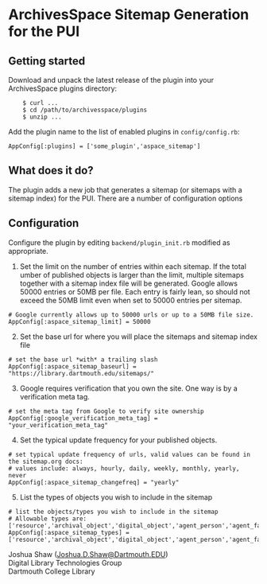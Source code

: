 # ArchivesSpace Sitemap Generation for the PUI

## Getting started

Download and unpack the latest release of the plugin into your
ArchivesSpace plugins directory:

```
    $ curl ...
    $ cd /path/to/archivesspace/plugins
    $ unzip ...
```

Add the plugin name to the list of enabled plugins in `config/config.rb`:

```
AppConfig[:plugins] = ['some_plugin','aspace_sitemap']
```

## What does it do?
The plugin adds a new job that generates a sitemap (or sitemaps with a sitemap index)
for the PUI. There are a number of configuration options

## Configuration

Configure the plugin by editing `backend/plugin_init.rb` modified as appropriate.

1) Set the limit on the number of entries within each sitemap. 
If the total umber of published objects is larger than the limit, 
multiple sitemaps together with a sitemap index file will be generated.
Google allows 50000 entries or 50MB per file. Each entry is fairly lean,
so should not exceed the 50MB limit even when set to 50000 entries per sitemap.

```
# Google currently allows up to 50000 urls or up to a 50MB file size.
AppConfig[:aspace_sitemap_limit] = 50000
```
2) Set the base url for where you will place the sitemaps and sitemap index file
```
# set the base url *with* a trailing slash
AppConfig[:aspace_sitemap_baseurl] = "https://library.dartmouth.edu/sitemaps/"
```
3) Google requires verification that you own the site. 
One way is by a verification meta tag.
```
# set the meta tag from Google to verify site ownership
AppConfig[:google_verification_meta_tag] = "your_verification_meta_tag"
```
4) Set the typical update frequency for your published objects.
```
# set typical update frequency of urls, valid values can be found in the sitemap.org docs: 
# values include: always, hourly, daily, weekly, monthly, yearly, never
AppConfig[:aspace_sitemap_changefreq] = "yearly"
```

5) List the types of objects you wish to include in the sitemap
```
# list the objects/types you wish to include in the sitemap
# Allowable types are: ['resource','archival_object','digital_object','agent_person','agent_family','agent_corporate_entity']
AppConfig[:aspace_sitemap_types] = ['resource','archival_object','digital_object','agent_person','agent_family','agent_corporate_entity']
```

Joshua Shaw (<Joshua.D.Shaw@Dartmouth.EDU>)  
Digital Library Technologies Group  
Dartmouth College Library  
